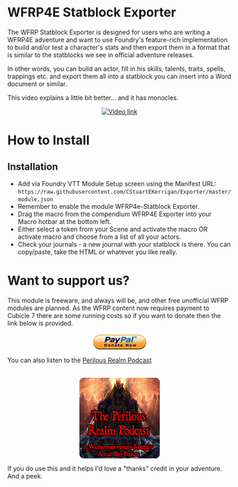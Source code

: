 <h1>WFRP4E Statblock Exporter</h1>

The WFRP Statblock Exporter is designed for users who are writing a WFRP4E adventure and want to use Foundry's feature-rich implementation to build and/or test a character's stats and then export them in a format that is similar to the statblocks we see in official adventure releases.

In other words, you can build an actor, fill in his skills, talents, traits, spells, trappings etc. and export them all into a statblock you can insert into a Word document or similar.

This video explains a little bit better... and it has monocles.

<p align="center">
<a href="http://www.youtube.com/watch?v=Nt3QmffPc00" target="_blank"><img src="http://img.youtube.com/vi/Nt3QmffPc00/0.jpg" alt="Video link" /></a>
</p>

<h1>How to Install</h1>

## Installation 
* Add via Foundry VTT Module Setup screen using the Manifest URL: `https://raw.githubusercontent.com/CStuartEKerrigan/Exporter/master/module.json`
* Remember to enable the module WFRP4e-Statblock Exporter.
* Drag the macro from the compendium WFRP4E Exporter into your Macro hotbar at the bottom left.
* Either select a token from your Scene and activate the macro OR activate macro and choose from a list of all your actors.
* Check your journals - a new journal with your statblock is there. You can copy/paste, take the HTML or whatever you like really.

# Want to support us?
			
This module is freeware, and always will be, and other free unofficial WFRP modules are planned. As the WFRP content now requires payment to Cubicle 7 there are some running costs so if you want to donate then the link below is provided.
			
<p align="center">
<a href="https://paypal.me/perilousrealm?locale.x=en_GB"><img src="https://raw.githubusercontent.com/CStuartEKerrigan/WFRP-Night-of-Blood-4e-FVTT/master/paypal.png" style="display: block;  margin-left: auto; margin-right: auto;" alt="paypal" /></a></p>

You can also listen to the <a href="https://anchor.fm/peril">Perilous Realm Podcast</a><br/><br/>
<p align="center">
<a href="https://anchor.fm/peril"><img src="https://raw.githubusercontent.com/CStuartEKerrigan/WFRP-Night-of-Blood-4e-FVTT/master/peril.png" style="display: block;  margin-left: auto;  margin-right: auto;" alt="peril logo"></a></p>

If you do use this and it helps I'd love a "thanks" credit in your adventure. And a peek.